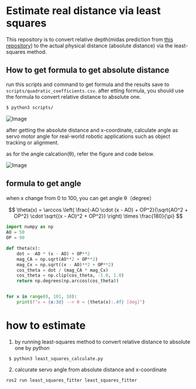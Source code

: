 # Estimate real distance via least squares
This repository is to convert relative depth(midas prediction from [this repository](https://github.com/madara-tribe/Ros2-DepthCalculator-PX2)) to the actual physical distance (absolute distance) via the least-squares method.

## How to get formula to get absolute distance
run this scripts and command to get formula and the results save to <code>scripts/quadratic_coefficients.csv</code>. after etting formula, you should use the formula to convert relative distance to absolute one.

```bash
$ python3 scripts/
```
![Image](https://github.com/user-attachments/assets/f2117e24-7f3b-4c20-a9f7-c2d88e8993f7)

after getting the absolute distance and x-coordinate, calculate angle as servo motor angle for real-world robotic applications such as object tracking or alignment.

as for the angle calcation(θ), refer the figure and code below.

![Image](https://github.com/user-attachments/assets/7d5d643a-2c41-4f97-8e4c-52964588ecde)


## formula to get angle

when x change from 0 to 100, you can get angle θ（degree）

$$
\theta(x) = \arccos \left( \frac{-AO \cdot (x - AO) + OP^2}{\sqrt{AO^2 + OP^2} \cdot \sqrt{(x - AO)^2 + OP^2}} \right) \times \frac{180}{\pi}
$$



```python
import numpy as np
AO = 50
OP = 90

def theta(x):
    dot = -AO * (x - AO) + OP**2
    mag_CA = np.sqrt(AO**2 + OP**2)
    mag_Cx = np.sqrt((x - AO)**2 + OP**2)
    cos_theta = dot / (mag_CA * mag_Cx)
    cos_theta = np.clip(cos_theta, -1.0, 1.0)
    return np.degrees(np.arccos(cos_theta))


for x in range(0, 101, 10):
    print(f"x = {x:3d} --> θ = {theta(x):.4f} [deg]")
```

# how to estimate
1. by running least-squares method to convert relative distance to absolute one by python
   
<code> $ python3 least_squares_calculate.py</code>

2. calcurate servo angle from absolute distance and x-coordinate

<code>ros2 run least_squares_fitter least_squares_fitter</code>



